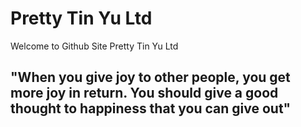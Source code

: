 # Pretty Tin Yu Ltd
Welcome to Github Site Pretty Tin Yu Ltd

## "When you give joy to other people, you get more joy in return. You should give a good thought to happiness that you can give out"
